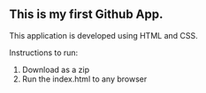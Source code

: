 ## This is my first Github App.

This application is developed using HTML and CSS.

Instructions to run:
1. Download as a zip
2. Run the index.html to any browser